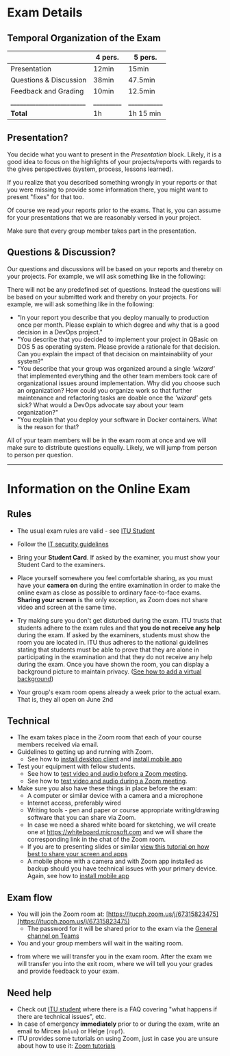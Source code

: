 # Exam Details

## Temporal Organization of the Exam

|                        |  4 pers.|    5 pers.|
|------------------------|---------|-----------|
| Presentation           |   12min |   15min   |
| Questions & Discussion |   38min |   47.5min |
| Feedback and Grading   |   10min |   12.5min |
|________________________|_________|___________|
| **Total**              |      1h | 1h 15 min |


## Presentation?

You decide what you want to present in the _Presentation_ block. Likely, it is a good idea to focus on the highlights of your projects/reports with regards to the gives perspectives (system, process, lessons learned). 

If you realize that you described something wrongly in your reports or that you were missing to provide some information there, you might want to present "fixes" for that too.

Of course we read your reports prior to the exams. That is, you can assume for your presentations that we are reasonably versed in your project.

Make sure that every group member takes part in the presentation.


## Questions & Discussion?

Our questions and discussions will be based on your reports and thereby on your projects. For example, we will ask something like in the following:

There will not be any predefined set of questions. Instead the questions will be based on your submitted work and thereby on your projects. For example, we will ask something like in the following: 

  - "In your report you describe that you deploy manually to production once per month. Please explain to which degree and why that is a good decision in a DevOps project."
  - "You describe that you decided to implement your project in QBasic on DOS 5 as operating system. Please provide a rationale for that decision. Can you explain the impact of that decision on maintainability of your system?"
  - "You describe that your group was organized around a single _'wizard'_ that implemented everything and the other team members took care of organizational issues around implementation. Why did you choose such an organization? How could you organize work so that further maintenance and refactoring tasks are doable once the _'wizard'_ gets sick? What would a DevOps advocate say about your team organization?"
  - "You explain that you deploy your software in Docker containers. What is the reason for that?

All of your team members will be in the exam room at once and we will make sure to distribute questions equally. Likely, we will jump from person to person per question.


--------------------------------------------------------------------------------

# Information on the Online Exam

## Rules 

  * The usual exam rules are valid - see [ITU Student](https://itustudent.itu.dk/)
  * Follow the [IT security guidelines](https://itustudent.itu.dk/news/information-about-coronavirus/zoom-and-cyber-security)
  * Bring your **Student Card**. If asked by the examiner, you must show your Student Card to the examiners. 
  * Place yourself somewhere you feel comfortable sharing, as you must have your **camera on** during the entire examination in order to make the online exam as close as possible to ordinary face-to-face exams. **Sharing your screen** is the only exception, as Zoom does not share video and screen at the same time. 
  * Try making sure you don't get disturbed during the exam. ITU trusts that students adhere to the exam rules and that **you do not receive any help** during the exam. If asked by the examiners, students must show the room you are located in. ITU thus adheres to the national guidelines stating that students must be able to prove that they are alone in participating in the examination and that they do not receive any help during the exam. Once you have shown the room, you can display a background picture to maintain privacy. ([See how to add a virtual background](https://app.vidgrid.com/view/gr7foPDWpx2E))

  * Your group's exam room opens already a week prior to the actual exam. That is, they all open on June 2nd



## Technical 

  * The exam takes place in the Zoom room that each of your course members received via email.
  * Guidelines to getting up and running with Zoom.
    * See how to [install desktop client](https://app.vidgrid.com/view/zwtFgRM5D7OM) and [install mobile app](https://app.vidgrid.com/view/8rw7BQDSxly4)
  * Test your equipment with fellow students.
    * See how to [test video and audio before a Zoom meeting](https://app.vidgrid.com/view/YKWE74S7k9nF).
    * See how to [test video and audio during a Zoom meeting](https://app.vidgrid.com/view/VoGOAAkmUkjo).
  * Make sure you also have these things in place before the exam: 
    - A computer or similar device with a camera and a microphone
    - Internet access, preferably wired
    - Writing tools - pen and paper or course appropriate writing/drawing software that you can share via Zoom. 
    - In case we need a shared white board for sketching, we will create one at https://whiteboard.microsoft.com and we will share the corresponding link in the chat of the Zoom room.
    - If you are to presenting slides or similar [view this tutorial on how best to share your screen and apps](https://app.vidgrid.com/view/qfJy3NVgDCd8)
    - A mobile phone with a camera and with Zoom app installed as backup should you have technical issues with your primary device. Again, see how to [install mobile app](https://app.vidgrid.com/view/8rw7BQDSxly4)

## Exam flow

  * You will join the Zoom room at: [https://itucph.zoom.us/j/67315823475](https://itucph.zoom.us/j/67315823475)
    - The password for it will be shared prior to the exam via the [General channel on Teams](https://teams.microsoft.com/l/channel/19%3a2e0525061c7c44c3b4e57d61edba106b%40thread.tacv2/General?groupId=9505ab1e-489e-4444-a47f-0f8883316005&tenantId=bea229b6-7a08-4086-b44c-71f57f716bdb)
    <!-- - The password will be also accessible on [LearnIT](https://learnit.itu.dk/mod/page/view.php?id=119729) -->
  * You and your group members will wait in the waiting room.
   - from where we will transfer you in the exam room. After the exam we will transfer you into the exit room, where we will tell you your grades and provide feedback to your exam.

## Need help

  * Check out [ITU student](https://itustudent.itu.dk/study-administration/exams/online-oral-exams) where there is a FAQ covering "what happens if there are technical issues", etc. 
  * In case of emergency **immediately** prior to or during the exam, write an email to Mircea (`mlun`) or Helge (`ropf`). 
  * ITU provides some tutorials on using Zoom, just in case you are unsure about how to use it: [Zoom tutorials](https://app.vidgrid.com/content/zu3xRXrm7mmR)



